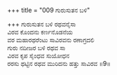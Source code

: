 +++
title = "009 ಗುರುಸುತನ ಬಳಿ"

+++
ಗುರುಸುತನ ಬಳಿ ರಥವನೈಸಾ  
ವಿರವ ಕೊಂದನು ಕರ್ಣನೊಡನೆಯ  
ವರ ಮಹಾರಥರೆಂಟು ಸಾವಿರವನು ರಣಾಗ್ರದಲಿ  
ಗುರು ನದೀಜರ ಬಳಿ ರಥವ ಸಾ  
ವಿರವ ಕೃಪ ಸೈಂಧವ ಸುಯೋಧನ  
ರರಸು ಥಟ್ಟಿನ ರಥವ ಮುರಿದನು ಹತ್ತು ಸಾವಿರವ      ॥9॥